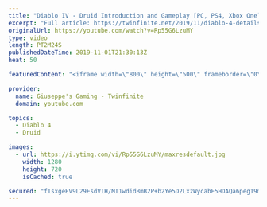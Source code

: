 ```yaml
---
title: "Diablo IV - Druid Introduction and Gameplay [PC, PS4, Xbox One]"
excerpt: "Full article: https://twinfinite.net/2019/11/diablo-4-details videos/ Recorded from Blizzcon livestream: https://blizzcon.com/en-us/watch."
originalUrl: https://youtube.com/watch?v=Rp55G6LzuMY
type: video
length: PT2M24S
publishedDateTime: 2019-11-01T21:30:13Z
heat: 50

featuredContent: "<iframe width=\"800\" height=\"500\" frameborder=\"0\" src=\"https://www.youtube.com/embed/Rp55G6LzuMY\" allow=\"accelerometer; autoplay; encrypted-media; gyroscope; picture-in-picture\" allowfullscreen></iframe>"

provider:
  name: Giuseppe's Gaming - Twinfinite
  domain: youtube.com

topics:
  - Diablo 4
  - Druid

images:
  - url: https://i.ytimg.com/vi/Rp55G6LzuMY/maxresdefault.jpg
    width: 1280
    height: 720
    isCached: true

secured: "fIsxgeEV9L29EsdVIH/MI1wdidBmB2P+b2Ye5D2LxzWycabF5HDAQa6peg19mr6McgZqftegkxwS4MjaieDqWm2dwcbhZ+fDGZodwpIxoIn3qFjXgSNNOLdYVSHNoltVCqmj/KRl507QT+WpJSJ30tkKpRkTqrtFbnwl0QBPLOJVRqvJy5Qlwt4cJLC02giQdgMlx7jZq2DO/r3G+v2xrl1ip1lSzijqZjMgyBLb/nhWj1me0C0fxSNXFKM0FUvWj0DQjzkqTcVjbYEJ31fXHSZwsn4t/4iM9K+ka9ZvI3AI7nMc5oK+zVwuxjN8+fCvJkNp+4kqxYSSKlOS9wQ8MBKHFQgQyJKHWVJpNVjVXjnVq3JuJctwp9fJKbaGtmcKmUr63m/fsP7hFki5YIgpqv+mxCvb7TzMj/tklIZC52U=;FOqnmWmJaQxvWun77MRdIA=="
---
```


